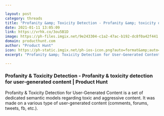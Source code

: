 ```yaml
---

layout: post
category: threads
title: "Profanity &amp; Toxicity Detection - Profanity &amp; toxicity detection for user-generated content"
date: 2021-01-11 13:05:09
link: https://vrhk.co/3ou5B1D
image: https://ph-files.imgix.net/9e243304-c1a2-47ac-b192-dc8f0a42f441.png?auto=format&fit=crop&frame=1&h=512&w=1024
domain: producthunt.com
author: "Product Hunt"
icon: https://ph-static.imgix.net/ph-ios-icon.png?auto=format&amp;auto=compress
excerpt: "Profanity &amp; Toxicity Detection for User-Generated Content is a set of dedicated semantic models regarding toxic and aggressive content. It was made on a various type of user-generated content (comments, forums, tweets, fb, etc.)."

---
```


### Profanity &amp; Toxicity Detection - Profanity &amp; toxicity detection for user-generated content | Product Hunt

Profanity &amp; Toxicity Detection for User-Generated Content is a set of dedicated semantic models regarding toxic and aggressive content. It was made on a various type of user-generated content (comments, forums, tweets, fb, etc.).